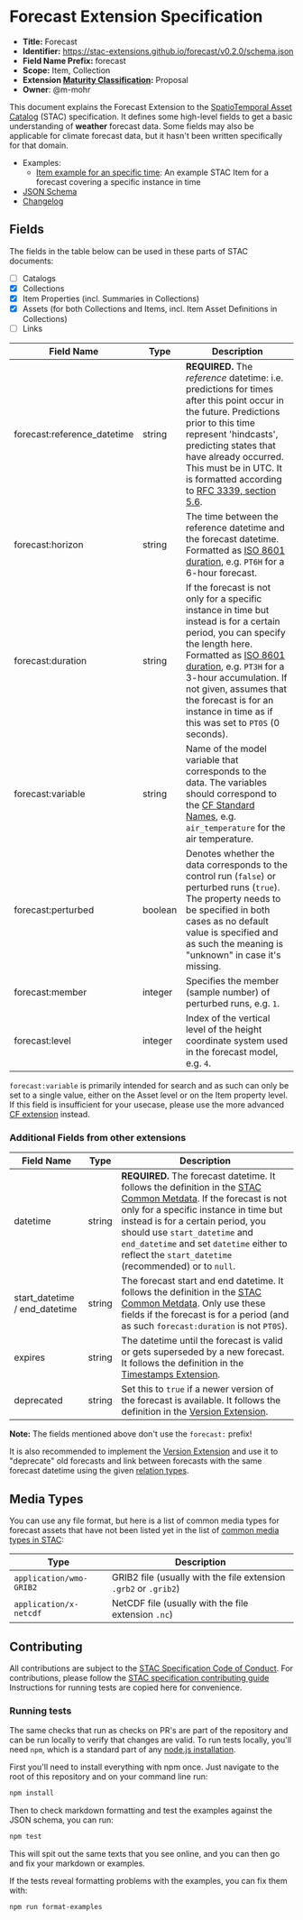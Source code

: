 # Forecast Extension Specification

- **Title:** Forecast
- **Identifier:** <https://stac-extensions.github.io/forecast/v0.2.0/schema.json>
- **Field Name Prefix:** forecast
- **Scope:** Item, Collection
- **Extension [Maturity Classification](https://github.com/radiantearth/stac-spec/tree/master/extensions/README.md#extension-maturity):** Proposal
- **Owner**: @m-mohr

This document explains the Forecast Extension to the [SpatioTemporal Asset Catalog](https://github.com/radiantearth/stac-spec) (STAC) specification.
It defines some high-level fields to get a basic understanding of **weather** forecast data.
Some fields may also be applicable for climate forecast data, but it hasn't been written specifically for that domain.

- Examples:
  - [Item example for an specific time](examples/item.json): An example STAC Item for a forecast covering a specific instance in time
- [JSON Schema](json-schema/schema.json)
- [Changelog](./CHANGELOG.md)

## Fields

The fields in the table below can be used in these parts of STAC documents:
- [ ] Catalogs
- [x] Collections
- [x] Item Properties (incl. Summaries in Collections)
- [x] Assets (for both Collections and Items, incl. Item Asset Definitions in Collections)
- [ ] Links

| Field Name                  | Type   | Description |
| --------------------------- | ------ | ----------- |
| forecast:reference_datetime | string | **REQUIRED.** The *reference* datetime: i.e. predictions for times after this point occur in the future. Predictions prior to this time represent 'hindcasts', predicting states that have already occurred. This must be in UTC. It is formatted according to [RFC 3339, section 5.6](https://tools.ietf.org/html/rfc3339#section-5.6). |
| forecast:horizon            | string | The time between the reference datetime and the forecast datetime. Formatted as [ISO 8601 duration](https://en.wikipedia.org/wiki/ISO_8601#Durations), e.g. `PT6H` for a 6-hour forecast. |
| forecast:duration           | string | If the forecast is not only for a specific instance in time but instead is for a certain period, you can specify the length here. Formatted as [ISO 8601 duration](https://en.wikipedia.org/wiki/ISO_8601#Durations), e.g. `PT3H` for a 3-hour accumulation. If not given, assumes that the forecast is for an instance in time as if this was set to `PT0S` (0 seconds). |
| forecast:variable           | string | Name of the model variable that corresponds to the data. The variables should correspond to the [CF Standard Names](https://cfconventions.org/Data/cf-standard-names/current/build/cf-standard-name-table.html), e.g. `air_temperature` for the air temperature. |
| forecast:perturbed          | boolean | Denotes whether the data corresponds to the control run (`false`) or perturbed runs (`true`). The property needs to be specified in both cases as no default value is specified and as such the meaning is "unknown" in case it's missing. |
| forecast:member             | integer | Specifies the member (sample number) of perturbed runs, e.g. `1`. |
| forecast:level              | integer | Index of the vertical level of the height coordinate system used in the forecast model, e.g. `4`. |

`forecast:variable` is primarily intended for search and as such can only be set to a single value,
either on the Asset level or on the Item property level. If this field is insufficient for your usecase,
please use the more advanced [CF extension](https://github.com/stac-extensions/cf) instead.

### Additional Fields from other extensions

| Field Name        | Type   | Description |
| ----------------- | ------ | ----------- |
| datetime          | string | **REQUIRED.** The forecast datetime. It follows the definition in the [STAC Common Metdata](https://github.com/radiantearth/stac-spec/blob/master/item-spec/common-metadata.md#date-and-time). If the forecast is not only for a specific instance in time but instead is for a certain period, you should use `start_datetime` and `end_datetime` and set `datetime` either to reflect the `start_datetime` (recommended) or to `null`. |
| start_datetime / end_datetime | string | The forecast start and end datetime. It follows the definition in the [STAC Common Metdata](https://github.com/radiantearth/stac-spec/blob/master/item-spec/common-metadata.md#date-and-time). Only use these fields if the forecast is for a period (and as such `forecast:duration` is not `PT0S`). |
| expires           | string | The datetime until the forecast is valid or gets superseded by a new forecast. It follows the definition in the [Timestamps Extension](https://github.com/stac-extensions/timestamps#item-properties-fields). |
| deprecated        | string | Set this to `true` if a newer version of the forecast is available. It follows the definition in the [Version Extension](https://github.com/stac-extensions/timestamps#item-properties-fields). |

**Note:** The fields mentioned above don't use the `forecast:` prefix!

It is also recommended to implement the [Version Extension](https://github.com/stac-extensions/version)
and use it to "deprecate" old forecasts and link between forecasts with the same forecast datetime using the given
[relation types](https://github.com/stac-extensions/version#relation-types).

## Media Types

You can use any file format, but here is a list of common media types for forecast assets that have not been listed yet in the list of [common media types in STAC](https://github.com/radiantearth/stac-spec/blob/master/best-practices.md#common-media-types-in-stac):

| Type                    | Description |
| ----------------------- | ----------- |
| `application/wmo-GRIB2` | GRIB2 file (usually with the file extension `.grb2` or `.grib2`) |
| `application/x-netcdf`  | NetCDF file (usually with the file extension `.nc`) |

## Contributing

All contributions are subject to the
[STAC Specification Code of Conduct](https://github.com/radiantearth/stac-spec/blob/master/CODE_OF_CONDUCT.md).
For contributions, please follow the
[STAC specification contributing guide](https://github.com/radiantearth/stac-spec/blob/master/CONTRIBUTING.md) Instructions
for running tests are copied here for convenience.

### Running tests

The same checks that run as checks on PR's are part of the repository and can be run locally to verify that changes are valid. 
To run tests locally, you'll need `npm`, which is a standard part of any [node.js installation](https://nodejs.org/en/download/).

First you'll need to install everything with npm once. Just navigate to the root of this repository and on 
your command line run:
```bash
npm install
```

Then to check markdown formatting and test the examples against the JSON schema, you can run:
```bash
npm test
```

This will spit out the same texts that you see online, and you can then go and fix your markdown or examples.

If the tests reveal formatting problems with the examples, you can fix them with:
```bash
npm run format-examples
```
